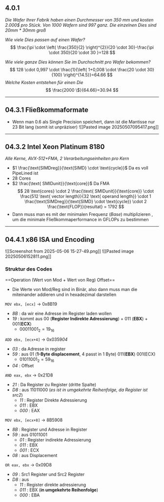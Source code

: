 ## 4.0.1
*Die Wafer Ihrer Fabrik haben einen Durchmesser von 350 mm und kosten 2.000$ pro Stück. Von 1000 Wafern sind 997 ganz.*
*Die einzelnen Dies sind 20mm * 30mm groß*

*Wie viele Dies passen auf einen Wafer?*
$$
\frac{\pi \cdot \left( \frac{350}{2} \right)^{2}}{20 \cdot 30}-\frac{\pi \cdot 350}{20 \cdot 30 }=128
$$

*Wie viele ganze Dies können Sie im Durchschnitt pro Wafer bekommen?*
$$
128 \cdot 0,997 \cdot \frac{1}{\left( 1+0,008 \cdot \frac{20 \cdot 30}{100} \right)^{14.5}}=64.66
$$
*Welche Kosten entstehen für einen Die*
$$
\frac{2000 \$}{64.66}=30.94
$$

---

## 04.3.1 Fließkommaformate 
- Wenn man 0.6 als Single Precision speichert, dann ist die Mantisse nur 23 Bit lang (somit ist unpräziser)
![[Pasted image 20250507095417.png]]


---
## 04.3.2 Intel Xeon Platinum 8180

*Alle Kerne, AVX-512+FMA, 2 Verarbeitungseinheiten pro Kern*

- $1 \frac{\text{SIMDreg}}{\text{SIMD} \cdot \text{cycle}}$ Da es voll PipeLined ist 
- 28 Cores 
- $2 \frac{\text{ SMIDunit}}{\text{core}}$ Da FMA
$$
28 \text{cores} \cdot 2 \frac{\text{ SMIDunit}}{\text{core}} \cdot \frac{512 \text{ vector length}}{32 \text{ operand length}} \cdot 1 \frac{\text{SIMDreg}}{\text{SIMD} \cdot \text{cycle}} \cdot 2 \frac{\text{FLOP}}{resultat} = 1792
$$
- Dann muss man es mit der minimalen Frequenz (*Base*) multiplizieren , um die minimale Fließkommaperformance in GFLOPs zu bestimmen 
---

##  04.4.1 x86 ISA und Encoding

![[Screenshot from 2025-05-06 15-27-49.png]]
![[Pasted image 20250506152811.png]]
### Struktur des Codes
==Operation  (Wert von Mod + Wert von Reg) Offset==
- Die Werte von Mod/Reg sind in Binär, also dann muss man die miteinander addieren und in hexadezimal darstellen 

 `MOV ebx, [ecx]` -> 0x8B19
- *8B* : da wir eine Adresse im Register laden wollen 
- *19* : kommt aus 00 (**Register Indirekte Adressierung**) + 011 (**EBX**) + 001(**ECX**)
	- $00011001_{2}=19_{16}$

`ADD ebx, [ecx+4]` -> 0x0359*04*
- *03* : da Adresse in register
- *59* : aus 01 (**1-Byte displacement**, 4 passt in 1 Byte) 011(**EBX**) 001(ECX)
	- $01011001_{2}=59_{16}$
- *04* : Offset

`AND eax, ebx` -> 0x21D8
- *21* : Da Register zu Register (dritte Spalte)
- *D8* : aus 11011000 (*es ist in umgekehrte Reihenfolge, da Register ist src2*)
	- *11* : Register Direkte Adressierung 
	- *011* : EBX
	- *000* : EAX

`MOV ebx, [ecx+8]` -> 8B5908
- *8B* : Register und Adresse in Register
- *59* : aus 01011001 
	- *01* : Register indirekte Adressierung
	- *011* : EBX
	- *001* : ECX
- *08* : aus Displacement 

`OR eax, ebx` -> 0x09D8
- *09* : Src1 Register und Src2 Register
- *D8* : aus 
	- *11* : Register direkte adressierung 
	- *011* : EBX (**in umgekehrte Reihenfolge**)
	- *000* : EBA 